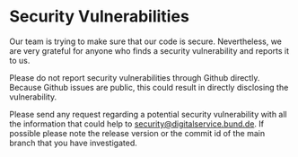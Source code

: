 # Security Vulnerabilities

Our team is trying to make sure that our code is secure. Nevertheless, we are very grateful for anyone who finds a security vulnerability and reports it to us.

Please do not report security vulnerabilities through Github directly. Because Github issues are public, this could result in directly disclosing the vulnerability.

Please send any request regarding a potential security vulnerability with all the information that could help to [security@digitalservice.bund.de](mailto:security@digitalservice.bund.de).
If possible please note the release version or the commit id of the main branch that you have investigated.